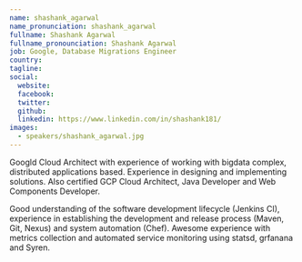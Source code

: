 ```yaml
---
name: shashank_agarwal
name_pronunciation: shashank_agarwal
fullname: Shashank Agarwal
fullname_pronounciation: Shashank Agarwal
job: Google, Database Migrations Engineer
country: 
tagline: 
social:
  website: 
  facebook:
  twitter:
  github: 
  linkedin: https://www.linkedin.com/in/shashank181/
images:
  - speakers/shashank_agarwal.jpg
---
```


Googld Cloud Architect with experience of working with bigdata complex, distributed applications based. Experience in designing and implementing solutions. Also certified GCP Cloud Architect, Java Developer and Web Components Developer.

Good understanding of the software development lifecycle (Jenkins CI), experience in establishing the development and release process (Maven, Git, Nexus) and system automation (Chef). Awesome experience with metrics collection and automated service monitoring using statsd, grfanana and Syren.
